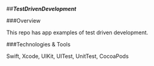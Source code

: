 ##_**TestDrivenDevelopment**_
















###Overview

This repo has app examples of test driven development.


###Technologies & Tools

Swift, Xcode, UIKit, UITest, UnitTest, CocoaPods




